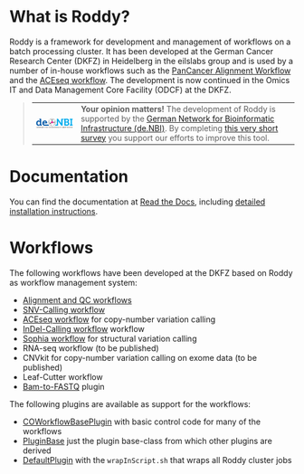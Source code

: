 # What is Roddy?

Roddy is a framework for development and management of workflows on a batch processing cluster. It has been developed at the German Cancer Research Center (DKFZ) in Heidelberg in the eilslabs group and is used by a number of in-house workflows such as the [PanCancer Alignment Workflow](https://github.com/DKFZ-ODCF/AlignmentAndQCWorkflows) and the [ACEseq workflow](https://github.com/eilslabs/ACEseqWorkflow). The development is now continued in the Omics IT and Data Management Core Facility (ODCF) at the DKFZ.

> <table><tr><td><a href="https://www.denbi.de/"><img src="docs/images/denbi.png" alt="de.NBI logo" width="300" align="left"></a></td><td><strong>Your opinion matters!</strong> The development of Roddy is supported by the <a href="https://www.denbi.de/">German Network for Bioinformatic Infrastructure (de.NBI)</a>. By completing <a href="https://www.surveymonkey.de/r/denbi-service?sc=hd-hub&tool=roddy">this very short survey</a> you support our efforts to improve this tool.</td></tr></table>

# Documentation

You can find the documentation at [Read the Docs](http://roddy-documentation.readthedocs.io), including [detailed installation instructions](http://roddy-documentation.readthedocs.io/installationGuide.html).

# Workflows

The following workflows have been developed at the DKFZ based on Roddy as workflow management system:

  * [Alignment and QC workflows](https://github.com/DKFZ-ODCF/AlignmentAndQCWorkflows)
  * [SNV-Calling workflow](https://github.com/DKFZ-ODCF/SNVCallingWorkflow)
  * [ACEseq workflow](https://github.com/DKFZ-ODCF/ACEseqWorkflow) for copy-number variation calling
  * [InDel-Calling workflow](https://github.com/DKFZ-ODCF/IndelCallingWorkflow) workflow
  * [Sophia workflow](https://github.com/DKFZ-ODCF/SophiaWorkflow) for structural variation calling
  * RNA-seq workflow (to be published)
  * CNVkit for copy-number variation calling on exome data (to be published)
  * Leaf-Cutter workflow
  * [Bam-to-FASTQ](https://github.com/TheRoddyWMS/BamToFastqPlugin) plugin
  
The following plugins are available as support for the workflows:

  * [COWorkflowBasePlugin](https://github.com/DKFZ-ODCF/COWorkflowsBasePlugin) with basic control code for many of the workflows
  * [PluginBase](https://github.com/TheRoddyWMS/Roddy-Base-Plugin) just the plugin base-class from which other plugins are derived
  * [DefaultPlugin](https://github.com/TheRoddyWMS/Roddy-Default-Plugin) with the `wrapInScript.sh` that wraps all Roddy cluster jobs
